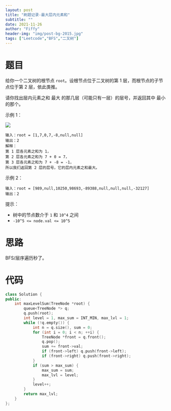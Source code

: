 ```yaml
---
layout: post
title: "刷题记录-最大层内元素和"
subtitle: ""
date: 2021-11-26
author: "Fiffy"
header-img: "img/post-bg-2015.jpg"
tags: ["Leetcode","BFS","二叉树"]
---
```


# 题目

给你一个二叉树的根节点 `root`。设根节点位于二叉树的第 1 层，而根节点的子节点位于第 2 层，依此类推。

请你找出层内元素之和 最大 的那几层（可能只有一层）的层号，并返回其中 最小 的那个。

 

示例 1：

![](https://assets.leetcode-cn.com/aliyun-lc-upload/uploads/2019/08/17/capture.jpeg)

```
输入：root = [1,7,0,7,-8,null,null]
输出：2
解释：
第 1 层各元素之和为 1，
第 2 层各元素之和为 7 + 0 = 7，
第 3 层各元素之和为 7 + -8 = -1，
所以我们返回第 2 层的层号，它的层内元素之和最大。
```

示例 2：

```
输入：root = [989,null,10250,98693,-89388,null,null,null,-32127]
输出：2
```


提示：

- 树中的节点数介于 `1` 和 `10^4` 之间
- `-10^5 <= node.val <= 10^5`

# 思路

BFS/层序遍历秒了。

# 代码

```c++
class Solution {
public:
    int maxLevelSum(TreeNode *root) {
        queue<TreeNode *> q;
        q.push(root);
        int level = 1, max_sum = INT_MIN, max_lvl = 1;
        while (!q.empty()) {
            int n = q.size(), sum = 0;
            for (int i = 0; i < n; ++i) {
                TreeNode *front = q.front();
                q.pop();
                sum += front->val;
                if (front->left) q.push(front->left);
                if (front->right) q.push(front->right);
            }
            if (sum > max_sum) {
                max_sum = sum;
                max_lvl = level;
            }
            level++;
        }
        return max_lvl;
    }
};
```

